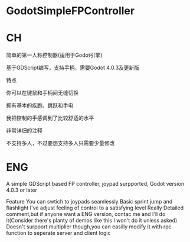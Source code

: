 # GodotSimpleFPController
# CH

简单的第一人称控制器(适用于Godot引擎)

基于GDScript编写，支持手柄，需要Godot 4.0.3及更新版


  
特点

你可以在键鼠和手柄间无缝切换 

拥有基本的疾跑、跳跃和手电 

我把控制的手感调到了比较舒适的水平 

非常详细的注释 

不支持多人，不过要想支持多人只需要少量修改 


# ENG
A simple GDScript based FP controller, joypad surpported, Godot version 4.0.3 or later

Feature
You can swtich to joypads seamlessly
Basic sprint jump and flashlight
I've adjust feeling of control to a satisfying level
Really Detailed comment,but if anyone want a ENG version, contac me and I'll do it(Consider there's planty of demos like this I won't do it unless asked)
Doesn't surpport multiplier though,you can easilly modify it with rpc function to seperate server and client logic
